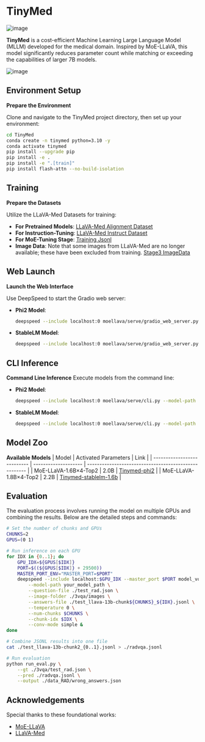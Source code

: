 # TinyMed

![image](https://github.com/jiangsongtao/TinyMed/assets/43131870/4d0e388e-de8b-4fad-a0de-6962c5fe19b8)

**TinyMed** is a cost-efficient Machine Learning Large Language Model (MLLM) developed for the medical domain. Inspired by MoE-LLaVA, this model significantly reduces parameter count while matching or exceeding the capabilities of larger 7B models.

![image](https://github.com/jiangsongtao/TinyMed/assets/43131870/fbe974db-7d2b-47db-ae93-a3a71f9979a5)

## Environment Setup

**Prepare the Environment**

   Clone and navigate to the TinyMed project directory, then set up your environment:
   ```bash
   cd TinyMed
   conda create -n tinymed python=3.10 -y
   conda activate tinymed
   pip install --upgrade pip
   pip install -e .
   pip install -e ".[train]"
   pip install flash-attn --no-build-isolation
   ```

## Training

**Prepare the Datasets**

   Utilize the LLaVA-Med Datasets for training:
   - **For Pretrained Models**: [LLaVA-Med Alignment Dataset](https://drive.google.com/file/d/1cV_Y30VbMI9R9KcuBd_EiK738kDwcxxA/view?usp=sharing)
   - **For Instruction-Tuning**: [LLaVA-Med Instruct Dataset](https://drive.google.com/file/d/1Dzop-vqsSuieuXFOZHxbkHIfLR9lePa-/view?usp=drive_link)
   - **For MoE-Tuning Stage**: [Training Jsonl](https://drive.google.com/file/d/1Dzop-vqsSuieuXFOZHxbkHIfLR9lePa-/view?usp=sharing)
   - **Image Data**: Note that some images from LLaVA-Med are no longer available; these have been excluded from training. [Stage3 ImageData](https://drive.google.com/file/d/1l9hnxa2Y3D8rhNLldtCQ0vGPhsiWH_Su/view?usp=sharing)

## Web Launch

**Launch the Web Interface**

   Use DeepSpeed to start the Gradio web server:
   - **Phi2 Model**:
     ```bash
     deepspeed --include localhost:0 moellava/serve/gradio_web_server.py --model-path "./Tinymed-phi2"
     ```
   - **StableLM Model**:
     ```bash
     deepspeed --include localhost:0 moellava/serve/gradio_web_server.py --model-path "./Tinymed-stablelm-1.6b"
     ```

## CLI Inference

 **Command Line Inference**
   Execute models from the command line:
   - **Phi2 Model**:
     ```bash
     deepspeed --include localhost:0 moellava/serve/cli.py --model-path "./Tinymed-phi2" --image-file "image.jpg"
     ```
   - **StableLM Model**:
     ```bash
     deepspeed --include localhost:0 moellava/serve/cli.py --model-path "./Tinymed-stablelm-1.6b" --image-file "image.jpg"
     ```

## Model Zoo

**Available Models**
   | Model                       | Activated Parameters | Link                                                  |
   | --------------------------- | -------------------- | ----------------------------------------------------- |
   | MoE-LLaVA-1.6B×4-Top2       | 2.0B                 | [Tinymed-phi2](https://huggingface.co/JsST/TinyMed/tree/main/Tinymed-phi2)       |
   | MoE-LLaVA-1.8B×4-Top2       | 2.2B                 | [Tinymed-stablelm-1.6b](https://huggingface.co/JsST/TinyMed/tree/main/Tinymed-stablelm-1.6b) |


## Evaluation

The evaluation process involves running the model on multiple GPUs and combining the results. Below are the detailed steps and commands:

```bash
# Set the number of chunks and GPUs
CHUNKS=2
GPUS=(0 1)

# Run inference on each GPU
for IDX in {0..1}; do
    GPU_IDX=${GPUS[$IDX]}
    PORT=$((${GPUS[$IDX]} + 29500))
    MASTER_PORT_ENV="MASTER_PORT=$PORT"
    deepspeed --include localhost:$GPU_IDX --master_port $PORT model_vqa_med.py \
        --model-path your_model_path \
        --question-file ./test_rad.json \
        --image-folder ./3vqa/images \
        --answers-file ./test_llava-13b-chunk${CHUNKS}_${IDX}.jsonl \
        --temperature 0 \
        --num-chunks $CHUNKS \
        --chunk-idx $IDX \
        --conv-mode simple &
done

# Combine JSONL results into one file
cat ./test_llava-13b-chunk2_{0..1}.jsonl > ./radvqa.jsonl

# Run evaluation
python run_eval.py \
    --gt ./3vqa/test_rad.json \
    --pred ./radvqa.jsonl \
    --output ./data_RAD/wrong_answers.json
```

## Acknowledgements

Special thanks to these foundational works:
- [MoE-LLaVA](https://github.com/PKU-YuanGroup/MoE-LLaVA)
- [LLaVA-Med](https://github.com/microsoft/LLaVA-Med)
```
